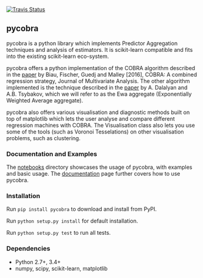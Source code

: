 [![Travis Status](https://travis-ci.org/bhargavvader/pycobra.svg?branch=master)](https://travis-ci.org/bhargavvader/pycobra)

## pycobra

pycobra is a python library which implements Predictor Aggregation techniques and analysis of estimators. It is scikit-learn compatible and fits into the existing scikit-learn eco-system. 

pycobra offers a python implementation of the COBRA algorithm described in the [paper](http://www.sciencedirect.com/science/article/pii/S0047259X15000950) by Biau, Fischer, Guedj and Malley [2016], COBRA: A combined regression strategy, Journal of Multivariate Analysis. 
The other algorithm implemented is the technique described in the [paper](http://www.crest.fr/ckfinder/userfiles/files/pageperso/tsybakov/DTcolt2007.pdf) by A. Dalalyan and A.B. Tsybakov, which we will refer to as the Ewa aggregate (Exponentially Weighted Average aggregate). 

pycobra also offers various visualisation and diagnostic methods built on top of matplotlib which lets the user analyse and compare different regression machines with COBRA. 
The Visualisation class also lets you use some of the tools (such as Voronoi Tesselations) on other visualisation problems, such as clustering.

### Documentation and Examples

The [notebooks](https://github.com/bhargavvader/pycobra/tree/master/notebooks) directory showcases the usage of pycobra, with examples and basic usage. 
The [documentation](https://bhargavvader.github.io) page further covers how to use pycobra.

### Installation

Run ``pip install pycobra`` to download and install from PyPI.

Run ``python setup.py install`` for default installation.

Run ``python setup.py test`` to run all tests. 

### Dependencies

-  Python 2.7+, 3.4+
-  numpy, scipy, scikit-learn, matplotlib